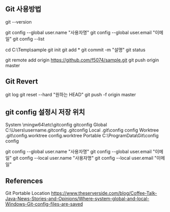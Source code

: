 ## Git 사용방법

git --version

git config --global user.name "사용자명"
git config --global user.email "이메일"
git config --list

cd C:\Temp\sample
git init
git add *
git commit -m "설명"
git status

git remote add origin https://github.com/f5074/sample.git
git push origin master

## Git Revert
git log
git reset --hard "원하는 HEAD"
git push -f origin master


## git config 설정시 저장 위치
System	 <git-install-root>\mingw64\etc\gitconfig	 gitconfig
Global	 C:\Users\username\.gitconfig	 .gitconfig
Local	 <git-repo>\.git\config	 config
Worktree	 <git-repo>\.git\config.worktree	 config.worktree
Portable	 C:\ProgramData\Git\config	 config

git config --global user.name "사용자명"
git config --global user.email "이메일"
git config --local user.name "사용자명"
git config --local user.email "이메일"

## References
Git Portable Location
https://www.theserverside.com/blog/Coffee-Talk-Java-News-Stories-and-Opinions/Where-system-global-and-local-Windows-Git-config-files-are-saved

